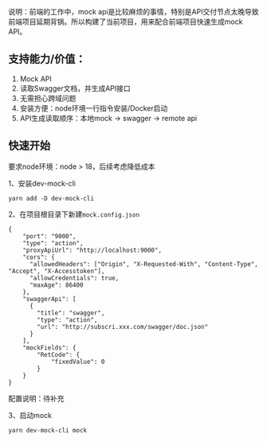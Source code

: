 说明：前端的工作中，mock api是比较麻烦的事情，特别是API交付节点太晚导致前端项目延期背锅。所以构建了当前项目，用来配合前端项目快速生成mock API。

## 支持能力/价值：

1. Mock API
1. 读取Swagger文档，并生成API接口
1. 无需担心跨域问题
1. 安装方便：node环境一行指令安装/Docker启动
1. API生成读取顺序：本地mock -> swagger -> remote api

## 快速开始

要求node环境：node > 18，后续考虑降低成本

1、安装dev-mock-cli

```
yarn add -D dev-mock-cli
```

2、在项目根目录下新建`mock.config.json`
```
{
    "port": "9000",
    "type": "action",
    "proxyApiUrl": "http://localhost:9000",
    "cors": {
      "allowedHeaders": ["Origin", "X-Requested-With", "Content-Type", "Accept", "X-Accesstoken"],
      "allowCredentials": true,  
      "maxAge": 86400
    },
    "swaggerApi": [
      {
        "title": "swagger",
        "type": "action",
        "url": "http://subscri.xxx.com/swagger/doc.json"
      }
    ],
    "mockFields": {
        "RetCode": {
            "fixedValue": 0
        }
    }
}
```
配置说明：待补充

3、启动mock

```
yarn dev-mock-cli mock
```